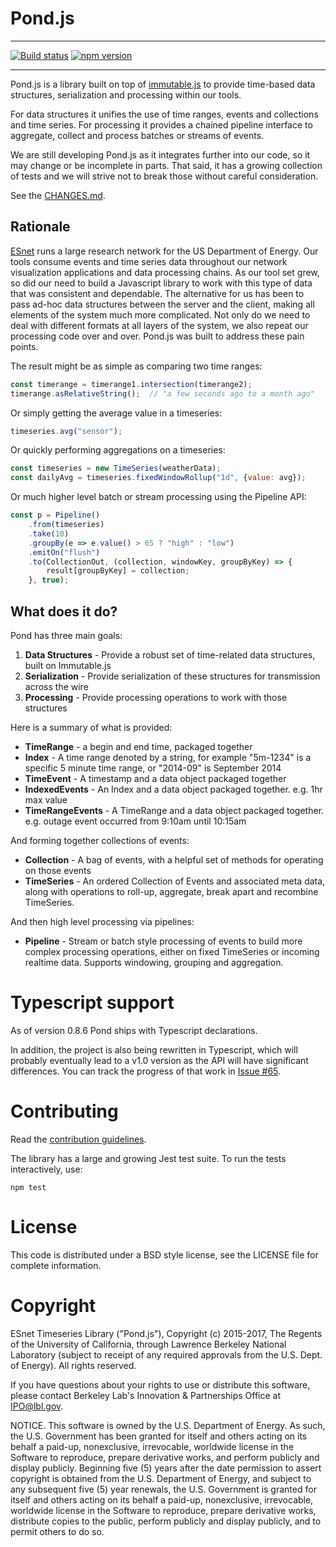 
# Pond.js

---

[![Build status](https://api.travis-ci.org/esnet/pond.png)](https://travis-ci.org/esnet/pond) [![npm version](https://badge.fury.io/js/pondjs.svg)](https://badge.fury.io/js/pondjs)

----

Pond.js is a library built on top of [immutable.js](https://facebook.github.io/immutable-js/) to provide time-based data structures, serialization and processing within our tools.

For data structures it unifies the use of time ranges, events and collections and time series. For processing it provides a chained pipeline interface to aggregate, collect and process batches or streams of events.

We are still developing Pond.js as it integrates further into our code, so it may change or be incomplete in parts. That said, it has a growing collection of tests and we will strive not to break those without careful consideration.

See the [CHANGES.md](/#changelog).

## Rationale

[ESnet](http://www.es.net) runs a large research network for the US Department of Energy. Our tools consume events and time series data throughout our network visualization applications and data processing chains. As our tool set grew, so did our need to build a Javascript library to work with this type of data that was consistent and dependable. The alternative for us has been to pass ad-hoc data structures between the server and the client, making all elements of the system much more complicated. Not only do we need to deal with different formats at all layers of the system, we also repeat our processing code over and over. Pond.js was built to address these pain points.

The result might be as simple as comparing two time ranges:

```js
const timerange = timerange1.intersection(timerange2);
timerange.asRelativeString();  // "a few seconds ago to a month ago"
```

Or simply getting the average value in a timeseries:

```js
timeseries.avg("sensor");
```

Or quickly performing aggregations on a timeseries:

```js
const timeseries = new TimeSeries(weatherData);
const dailyAvg = timeseries.fixedWindowRollup("1d", {value: avg});
```

Or much higher level batch or stream processing using the Pipeline API:

```js
const p = Pipeline()
    .from(timeseries)
    .take(10)
    .groupBy(e => e.value() > 65 ? "high" : "low")
    .emitOn("flush")
    .to(CollectionOut, (collection, windowKey, groupByKey) => {
        result[groupByKey] = collection;
    }, true);
```

## What does it do?

Pond has three main goals:

 1. **Data Structures** - Provide a robust set of time-related data structures, built on Immutable.js
 2. **Serialization** - Provide serialization of these structures for transmission across the wire
 3. **Processing** - Provide processing operations to work with those structures

Here is a summary of what is provided:

* **TimeRange** - a begin and end time, packaged together
* **Index** - A time range denoted by a string, for example "5m-1234" is a specific 5 minute time range, or "2014-09" is September 2014
* **TimeEvent** - A timestamp and a data object packaged together
* **IndexedEvents** - An Index and a data object packaged together. e.g. 1hr max value
* **TimeRangeEvents** - A TimeRange and a data object packaged together. e.g. outage event occurred from 9:10am until 10:15am

And forming together collections of events:

* **Collection** - A bag of events, with a helpful set of methods for operating on those events
* **TimeSeries** - An ordered Collection of Events and associated meta data, along with operations to roll-up, aggregate, break apart and recombine TimeSeries.

And then high level processing via pipelines:

* **Pipeline** - Stream or batch style processing of events to build more complex processing operations, either on fixed TimeSeries or incoming realtime data. Supports windowing, grouping and aggregation.

# Typescript support

As of version 0.8.6 Pond ships with Typescript declarations.

In addition, the project is also being rewritten in Typescript, which will probably eventually lead to a v1.0 version as the API will have significant differences. You can track the progress of that work in [Issue #65](https://github.com/esnet/pond/issues/65).

# Contributing

Read the [contribution guidelines](./CONTRIBUTING.md).

The library has a large and growing Jest test suite. To run the tests interactively, use:

    npm test


# License

This code is distributed under a BSD style license, see the LICENSE file for complete information.

# Copyright

ESnet Timeseries Library ("Pond.js"), Copyright (c) 2015-2017, The Regents of the University of California, through Lawrence Berkeley National Laboratory (subject to receipt of any required approvals from the U.S. Dept. of Energy).  All rights reserved.
 
If you have questions about your rights to use or distribute this software, please contact Berkeley Lab's Innovation & Partnerships Office at  IPO@lbl.gov.
 
NOTICE.  This software is owned by the U.S. Department of Energy.  As such, the U.S. Government has been granted for itself and others acting on its behalf a paid-up, nonexclusive, irrevocable, worldwide license in the Software to reproduce, prepare derivative works, and perform publicly and display publicly.  Beginning five (5) years after the date permission to assert copyright is obtained from the U.S. Department of Energy, and subject to any subsequent five (5) year renewals, the U.S. Government is granted for itself and others acting on its behalf a paid-up, nonexclusive, irrevocable, worldwide license in the Software to reproduce, prepare derivative works, distribute copies to the public, perform publicly and display publicly, and to permit others to do so.
